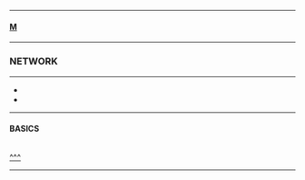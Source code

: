 
---

#### [M](https://github.com/ttltrk/TTT/blob/master/menu.md)

---

### NETWORK

---

* []()
* []()

---

#### BASICS

```

```

[^^^](#NETWORK)

---
